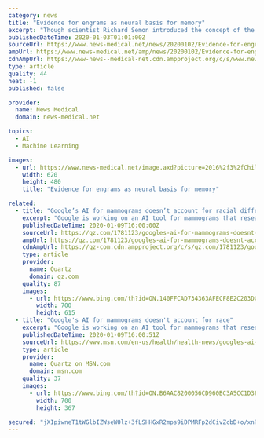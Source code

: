 ```yaml
---
category: news
title: "Evidence for engrams as neural basis for memory"
excerpt: "Though scientist Richard Semon introduced the concept of the \"engram\" 115 years ago to posit a neural basis for memory, direct evidence for engrams has ... Experiments in rodents have revealed that engrams exist as multiscale networks of neurons. An experience becomes stored as a potentially retrievable memory in the brain when excited neurons ..."
publishedDateTime: 2020-01-03T01:01:00Z
sourceUrl: https://www.news-medical.net/news/20200102/Evidence-for-engrams-as-neural-basis-for-memory.aspx
ampUrl: https://www.news-medical.net/amp/news/20200102/Evidence-for-engrams-as-neural-basis-for-memory.aspx
cdnAmpUrl: https://www-news--medical-net.cdn.ampproject.org/c/s/www.news-medical.net/amp/news/20200102/Evidence-for-engrams-as-neural-basis-for-memory.aspx
type: article
quality: 44
heat: -1
published: false

provider:
  name: News Medical
  domain: news-medical.net

topics:
  - AI
  - Machine Learning

images:
  - url: https://www.news-medical.net/image.axd?picture=2016%2f3%2fChildren_playing_sunset_-_Zurijeta_8c5bdac77e44431bb1bfec67b9c87208-620x480.jpg
    width: 620
    height: 480
    title: "Evidence for engrams as neural basis for memory"

related:
  - title: "Google’s AI for mammograms doesn’t account for racial differences"
    excerpt: "Google is working on an AI tool for mammograms that researchers hope will one day be more accurate than human radiologists. The tech giant paid for a study, the results of which were published last week (Jan.1) in Nature. Its findings, at first glance, look promising. But experts caution that AI has a long way to go before it can replace a ..."
    publishedDateTime: 2020-01-09T16:00:00Z
    sourceUrl: https://qz.com/1781123/googles-ai-for-mammograms-doesnt-account-for-race/
    ampUrl: https://qz.com/1781123/googles-ai-for-mammograms-doesnt-account-for-race/amp/
    cdnAmpUrl: https://qz-com.cdn.ampproject.org/c/s/qz.com/1781123/googles-ai-for-mammograms-doesnt-account-for-race/amp/
    type: article
    provider:
      name: Quartz
      domain: qz.com
    quality: 87
    images:
      - url: https://www.bing.com/th?id=ON.140FFCAD734363AFECF8E2C203DCB220
        width: 700
        height: 615
  - title: "Google's AI for mammograms doesn't account for race"
    excerpt: "Google is working on an AI tool for mammograms that researchers hope will one day be more accurate than human radiologists. The tech giant paid for a study, the results of which were published last week (Jan."
    publishedDateTime: 2020-01-09T16:00:51Z
    sourceUrl: https://www.msn.com/en-us/health/health-news/googles-ai-for-mammograms-doesnt-account-for-race/ar-BBYMMwb
    type: article
    provider:
      name: Quartz on MSN.com
      domain: msn.com
    quality: 37
    images:
      - url: https://www.bing.com/th?id=ON.B6AAC8200056CD960BC3A5CC1D3FC329
        width: 700
        height: 367

secured: "jXIpiwneT1tWGlbIZWseW0lz+3fLSHHGxR2mps9iDPMRFp2dCivZcbD+o/xnRMh21dclL03PIvf5yhCHAAPFDG3u0YsmwleoL3G2Ao5nxSfkB5xqYKQQToNkrj1wyV7q03VvR2EWloa2krHaUjd53osSh5I/jIKQoUSHT9tuuh3x2Gok1p+SCEyYiIShfCcoP1ikkpy2c3dfGgoFH7fbvyFk6EtLrLocqNonDAtOoyM67J2BI8Ci+VGSLGYIc98KwtGPGGFTTCWoTjEEvHgOYg==;rtcMn5WSHr/MfltREHLeaw=="
---
```


